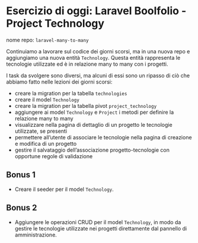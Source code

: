 # Esercizio di oggi: **Laravel Boolfolio - Project Technology**

nome repo: `laravel-many-to-many`

Continuiamo a lavorare sul codice dei giorni scorsi, ma in una nuova repo e aggiungiamo una nuova entità `Technology`. Questa entità rappresenta le tecnologie utilizzate ed è in relazione many to many con i progetti.

I task da svolgere sono diversi, ma alcuni di essi sono un ripasso di ciò che abbiamo fatto nelle lezioni dei giorni scorsi:

- creare la migration per la tabella `technologies`
- creare il model `Technology`
- creare la migration per la tabella pivot `project_technology`
- aggiungere ai model `Technology` e `Project` i metodi per definire la relazione many to many
- visualizzare nella pagina di dettaglio di un progetto le tecnologie utilizzate, se presenti
- permettere all’utente di associare le tecnologie nella pagina di creazione e modifica di un progetto
- gestire il salvataggio dell’associazione progetto-tecnologie con opportune regole di validazione

## Bonus 1

- Creare il seeder per il model `Technology`.

## Bonus 2

- Aggiungere le operazioni CRUD per il model `Technology`, in modo da gestire le tecnologie utilizzate nei progetti direttamente dal pannello di amministrazione.
